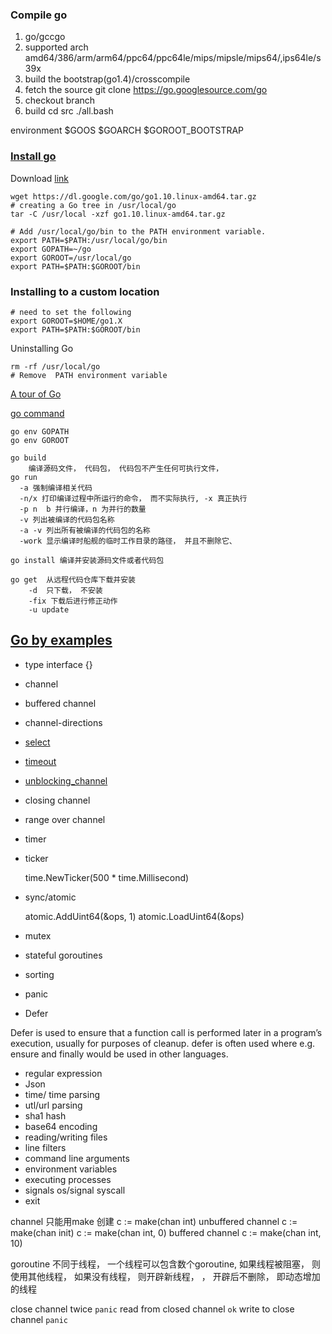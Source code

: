 ### Compile go

1. go/gccgo
2. supported arch amd64/386/arm/arm64/ppc64/ppc64le/mips/mipsle/mips64/,ips64le/s39x
3. build the bootstrap(go1.4)/crosscompile
4. fetch the source 
 git clone https://go.googlesource.com/go
5.  checkout branch 
6. build
cd src
./all.bash

environment
    $GOOS $GOARCH
    $GOROOT_BOOTSTRAP

###  [Install go ](https://golang.org/doc/install)
Download [link](https://golang.org/dl/)
```
wget https://dl.google.com/go/go1.10.linux-amd64.tar.gz
# creating a Go tree in /usr/local/go
tar -C /usr/local -xzf go1.10.linux-amd64.tar.gz

# Add /usr/local/go/bin to the PATH environment variable.
export PATH=$PATH:/usr/local/go/bin
export GOPATH=~/go
export GOROOT=/usr/local/go
export PATH=$PATH:$GOROOT/bin

```
### Installing to a custom location
```
# need to set the following
export GOROOT=$HOME/go1.X
export PATH=$PATH:$GOROOT/bin
```

Uninstalling Go
```
rm -rf /usr/local/go
# Remove  PATH environment variable
```

[ A tour of Go](https://tour.golang.org/list)


[go command](https://www.imooc.com/video/7208)
```
go env GOPATH
go env GOROOT

go build 
    编译源码文件， 代码包， 代码包不产生任何可执行文件， 
go run
  -a 强制编译相关代码
  -n/x 打印编译过程中所运行的命令， 而不实际执行, -x 真正执行
  -p n  b 并行编译，n 为并行的数量
  -v 列出被编译的代码包名称
  -a -v 列出所有被编译的代码包的名称
  -work 显示编译时船舰的临时工作目录的路径， 并且不删除它、

go install 编译并安装源码文件或者代码包

go get  从远程代码仓库下载并安装
    -d  只下载， 不安装
    -fix 下载后进行修正动作
    -u update
```

## [Go by examples](https://gobyexample.com/)

- type interface {}
- channel
- buffered channel
- channel-directions
- [select](https://gobyexample.com/select)
- [timeout](https://gobyexample.com/timeouts)
- [unblocking_channel](https://gobyexample.com/non-blocking-channel-operations)
- closing channel
- range over channel 
- timer
- ticker
  
    time.NewTicker(500 * time.Millisecond)

- sync/atomic
  
    atomic.AddUint64(&ops, 1)
    atomic.LoadUint64(&ops)
- mutex
- stateful goroutines
- sorting
- panic

- Defer 

Defer is used to ensure that a function call is performed later in a program’s execution, usually for purposes of cleanup. defer is often used where e.g. ensure and finally would be used in other languages.

- regular expression
- Json
- time/ time parsing
- utl/url parsing
- sha1 hash
- base64 encoding
- reading/writing files
- line filters
- command line arguments
- environment variables
- executing processes
- signals os/signal syscall
- exit

channel 只能用make 创建 c := make(chan int)
 unbuffered channel c := make(chan init) c := make(chan int, 0)
 buffered channel  c := make(chan int, 10)

 goroutine 不同于线程， 一个线程可以包含数个goroutine, 如果线程被阻塞， 则使用其他线程， 如果没有线程， 则开辟新线程，
 ， 开辟后不删除， 即动态增加的线程

 close channel twice `panic`
 read from closed channel `ok`
 write to close channel `panic` 


